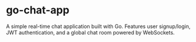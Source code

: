 # go-chat-app
A simple real-time chat application built with Go. Features user signup/login, JWT authentication, and a global chat room powered by WebSockets.
